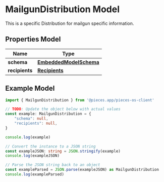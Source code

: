 
# MailgunDistribution Model

This is a specific Distribution for mailgun specific information.

## Properties Model

Name | Type
------------ | -------------
**schema** | [**EmbeddedModelSchema**](EmbeddedModelSchema)
**recipients** | [**Recipients**](Recipients)

## Example Model

```typescript
import { MailgunDistribution } from '@pieces.app/pieces-os-client'

// TODO: Update the object below with actual values
const example: MailgunDistribution = {
    "schema": null,
    "recipients": null,
}

console.log(example)

// Convert the instance to a JSON string
const exampleJSON: string = JSON.stringify(example)
console.log(exampleJSON)

// Parse the JSON string back to an object
const exampleParsed = JSON.parse(exampleJSON) as MailgunDistribution
console.log(exampleParsed)
```



